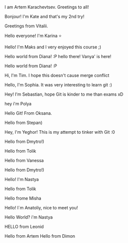 I am Artem Karachevtsev.
Greetings to all!








Bonjour! I'm Kate and that's my 2nd try!

Greetings from Vitalii.

Hello everyone! I'm Karina :star:

Hello! I'm Maks and I very enjoyed this course ;)

Hello world from Diana! :P
hello there! Vanya' is here!


Hello world from Diana! :P

Hi, I'm Tim. I hope this doesn't cause merge conflict

Hello, I'm Sophia. It was very interesting to learn git :)

Hey! I'm Sebastian, hope Git is kinder to me than exams xD

hey i'm Polya 

Hello Git! From Oksana.

Hello from Stepan)

Hey, I'm Yeghor! This is my attempt to tinker with Git :0

Hello from Dmytro!)


Hello from Tolik

Hello from Vanessa

Hello from Dmytro!)

Hello! I'm Nastya

Hello from Tolik

Hello frome Misha

Hello! I`m Anatoliy, nice to meet you!


Hello World? i'm Nastya


HELLO from Leonid

Hello from Artem
Hello from Dimon

